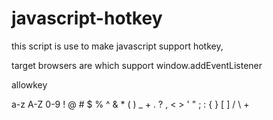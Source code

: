 javascript-hotkey
=================


this script is use to make javascript support hotkey,

target browsers are which support window.addEventListener

allowkey

a-z A-Z 0-9 ! @ # $ % ^ & * ( ) _ + . ? , < > ' " ; : { } [ ] / \ +


